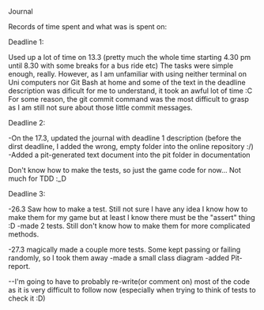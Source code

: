 Journal

Records of time spent and what was is spent on:

Deadline 1:

Used up a lot of time on 13.3 
(pretty much the whole time starting 4.30 pm until 8.30 with some breaks for a bus ride etc) 
The tasks were simple enough, really. However, as I am unfamiliar with using neither terminal on Uni computers nor Git Bash at home and some of the text in the deadline description was dificult for me to understand, it took an awful lot of time :C
For some reason, the git commit command was the most difficult to grasp as I am still not sure about those little commit messages. 


Deadline 2:

-On the 17.3, updated the journal with deadline 1 description (before the dirst deadline, I added the wrong, empty folder into the online repository :/)
-Added a pit-generated text document into the pit folder in documentation

Don't know how to make the tests, so just the game code for now... Not much for TDD :_D


Deadline 3: 

-26.3 Saw how to make a test. Still not sure I have any idea I know how to make them for my game but at least I know there must be the "assert" thing :D
-made 2 tests. Still don't know how to make them for more complicated methods.

-27.3 magically made a couple more tests. Some kept passing or failing randomly, so I took them away
-made a small class diagram
-added Pit-report.


--I'm going to have to probably re-write(or comment on) most of the code as it is very difficult to follow now (especially when trying to think of tests to check it :D)

